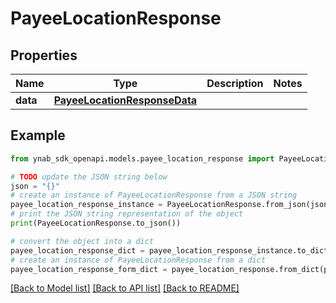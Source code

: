 # PayeeLocationResponse


## Properties

Name | Type | Description | Notes
------------ | ------------- | ------------- | -------------
**data** | [**PayeeLocationResponseData**](PayeeLocationResponseData.md) |  | 

## Example

```python
from ynab_sdk_openapi.models.payee_location_response import PayeeLocationResponse

# TODO update the JSON string below
json = "{}"
# create an instance of PayeeLocationResponse from a JSON string
payee_location_response_instance = PayeeLocationResponse.from_json(json)
# print the JSON string representation of the object
print(PayeeLocationResponse.to_json())

# convert the object into a dict
payee_location_response_dict = payee_location_response_instance.to_dict()
# create an instance of PayeeLocationResponse from a dict
payee_location_response_form_dict = payee_location_response.from_dict(payee_location_response_dict)
```
[[Back to Model list]](../README.md#documentation-for-models) [[Back to API list]](../README.md#documentation-for-api-endpoints) [[Back to README]](../README.md)


